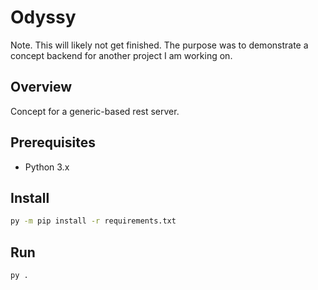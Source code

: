 # Odyssy
Note. This will likely not get finished. The purpose was to demonstrate a concept backend for another project I am working on.

## Overview
Concept for a generic-based rest server.

## Prerequisites
- Python 3.x

## Install
```bash
py -m pip install -r requirements.txt
```

## Run
```bash
py .
```
